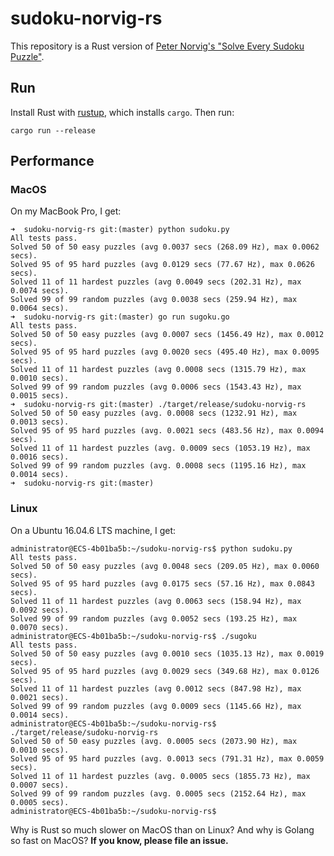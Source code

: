 # sudoku-norvig-rs

This repository is a Rust version of [Peter Norvig's "Solve Every Sudoku Puzzle"][original].

## Run

Install Rust with [rustup][rustup], which installs `cargo`.
Then run:

```
cargo run --release
```

## Performance

### MacOS

On my MacBook Pro, I get:

```
➜  sudoku-norvig-rs git:(master) python sudoku.py
All tests pass.
Solved 50 of 50 easy puzzles (avg 0.0037 secs (268.09 Hz), max 0.0062 secs).
Solved 95 of 95 hard puzzles (avg 0.0129 secs (77.67 Hz), max 0.0626 secs).
Solved 11 of 11 hardest puzzles (avg 0.0049 secs (202.31 Hz), max 0.0074 secs).
Solved 99 of 99 random puzzles (avg 0.0038 secs (259.94 Hz), max 0.0064 secs).
➜  sudoku-norvig-rs git:(master) go run sugoku.go
All tests pass.
Solved 50 of 50 easy puzzles (avg 0.0007 secs (1456.49 Hz), max 0.0012 secs).
Solved 95 of 95 hard puzzles (avg 0.0020 secs (495.40 Hz), max 0.0095 secs).
Solved 11 of 11 hardest puzzles (avg 0.0008 secs (1315.79 Hz), max 0.0010 secs).
Solved 99 of 99 random puzzles (avg 0.0006 secs (1543.43 Hz), max 0.0015 secs).
➜  sudoku-norvig-rs git:(master) ./target/release/sudoku-norvig-rs
Solved 50 of 50 easy puzzles (avg. 0.0008 secs (1232.91 Hz), max 0.0013 secs).
Solved 95 of 95 hard puzzles (avg. 0.0021 secs (483.56 Hz), max 0.0094 secs).
Solved 11 of 11 hardest puzzles (avg. 0.0009 secs (1053.19 Hz), max 0.0016 secs).
Solved 99 of 99 random puzzles (avg. 0.0008 secs (1195.16 Hz), max 0.0014 secs).
➜  sudoku-norvig-rs git:(master)
```

### Linux

On a Ubuntu 16.04.6 LTS machine, I get:

```
administrator@ECS-4b01ba5b:~/sudoku-norvig-rs$ python sudoku.py
All tests pass.
Solved 50 of 50 easy puzzles (avg 0.0048 secs (209.05 Hz), max 0.0060 secs).
Solved 95 of 95 hard puzzles (avg 0.0175 secs (57.16 Hz), max 0.0843 secs).
Solved 11 of 11 hardest puzzles (avg 0.0063 secs (158.94 Hz), max 0.0092 secs).
Solved 99 of 99 random puzzles (avg 0.0052 secs (193.25 Hz), max 0.0070 secs).
administrator@ECS-4b01ba5b:~/sudoku-norvig-rs$ ./sugoku
All tests pass.
Solved 50 of 50 easy puzzles (avg 0.0010 secs (1035.13 Hz), max 0.0019 secs).
Solved 95 of 95 hard puzzles (avg 0.0029 secs (349.68 Hz), max 0.0126 secs).
Solved 11 of 11 hardest puzzles (avg 0.0012 secs (847.98 Hz), max 0.0021 secs).
Solved 99 of 99 random puzzles (avg 0.0009 secs (1145.66 Hz), max 0.0014 secs).
administrator@ECS-4b01ba5b:~/sudoku-norvig-rs$ ./target/release/sudoku-norvig-rs
Solved 50 of 50 easy puzzles (avg. 0.0005 secs (2073.90 Hz), max 0.0010 secs).
Solved 95 of 95 hard puzzles (avg. 0.0013 secs (791.31 Hz), max 0.0059 secs).
Solved 11 of 11 hardest puzzles (avg. 0.0005 secs (1855.73 Hz), max 0.0007 secs).
Solved 99 of 99 random puzzles (avg. 0.0005 secs (2152.64 Hz), max 0.0005 secs).
administrator@ECS-4b01ba5b:~/sudoku-norvig-rs$
```

Why is Rust so much slower on MacOS than on Linux? And why is Golang so fast on MacOS? **If you know, please file an issue.**


[original]: http://norvig.com/sudoku.html
[rustup]: https://www.rust-lang.org/tools/install
